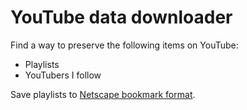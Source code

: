 # YouTube data downloader

Find a way to preserve the following items on YouTube:

- Playlists
- YouTubers I follow

Save playlists to [Netscape bookmark format](https://docs.microsoft.com/en-us/previous-versions/windows/internet-explorer/ie-developer/platform-apis/aa753582(v=vs.85)?redirectedfrom=MSDN).
